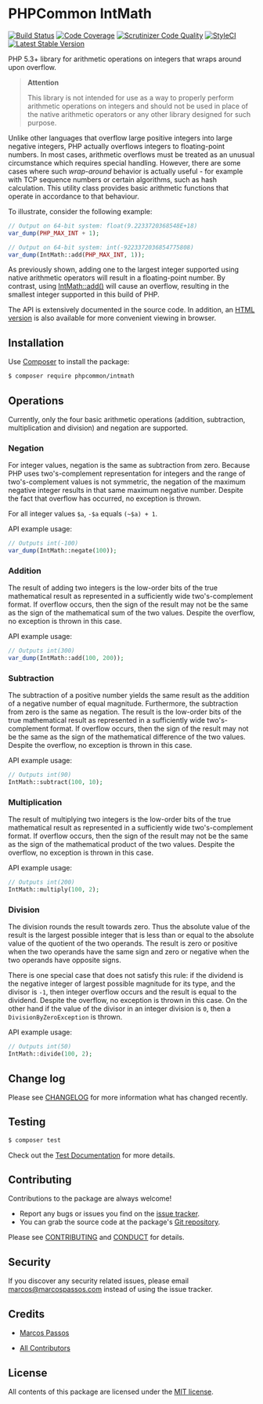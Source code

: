 # PHPCommon IntMath

[![Build Status](https://travis-ci.com/KartaviK/phpcommon-intmath.svg?branch=master)](https://travis-ci.com/KartaviK/phpcommon-intmath)
[![Code Coverage](https://scrutinizer-ci.com/g/KartaviK/phpcommon-intmath/badges/coverage.png?b=master)](https://scrutinizer-ci.com/g/marcospassos/phpcommon-intmath/?branch=master)
[![Scrutinizer Code Quality](https://scrutinizer-ci.com/g/KartaviK/phpcommon-intmath/badges/quality-score.png?b=master)](https://scrutinizer-ci.com/g/marcospassos/phpcommon-intmath/?branch=master)
[![StyleCI](https://styleci.io/repos/60445417/shield)](https://styleci.io/repos/60445417)
[![Latest Stable Version](https://poser.pugx.org/kartavik/php-intmath/v/stable)](https://packagist.org/packages/phpcommon/intmath)

PHP 5.3+ library for arithmetic operations on integers that wraps around upon
overflow.

> **Attention**
> 
> This library is not intended for use as a way to properly perform arithmetic
> operations on integers and should not be used in place of the native
> arithmetic operators or any other library designed for such purpose.

Unlike other languages that overflow large positive integers into large
negative integers, PHP actually overflows integers to floating-point
numbers. In most cases, arithmetic overflows must be treated as an unusual
circumstance which requires special handling. However, there are some cases
where such _wrap-around_ behavior is actually useful - for example with TCP
sequence numbers or certain algorithms, such as hash calculation. This
utility class provides basic arithmetic functions that operate in accordance
to that behaviour. 

To illustrate, consider the following example:

```php
// Output on 64-bit system: float(9.2233720368548E+18)
var_dump(PHP_MAX_INT + 1);

// Output on 64-bit system: int(-9223372036854775808)
var_dump(IntMath::add(PHP_MAX_INT, 1));
```
As previously shown, adding one to the largest integer supported using
native arithmetic operators will result in a floating-point number. By
contrast, using [IntMath::add()](#addition) will cause an overflow, resulting
in the smallest integer supported in this build of PHP.

The API is extensively documented in the source code. In addition, an
[HTML version][link-api-doc] is also available for more convenient viewing in
browser.

## Installation

Use [Composer][link-composer] to install the package:

```sh
$ composer require phpcommon/intmath
```

## Operations

Currently, only the four basic arithmetic operations (addition, subtraction,
multiplication and division) and negation are supported.

### Negation

For integer values, negation is the same as subtraction from zero. Because PHP
uses two's-complement representation for integers and the range of
two's-complement values is not symmetric, the negation of the maximum negative
integer results in that same maximum negative number. Despite the fact that
overflow has occurred, no exception is thrown.
    
For all integer values `$a`, `-$a` equals `(~$a) + 1`.

API example usage:
 ```php
 // Outputs int(-100)
 var_dump(IntMath::negate(100));
 ```

### Addition

The result of adding two integers is the low-order bits of the true
mathematical result as represented in a sufficiently wide two's-complement
format. If overflow occurs, then the sign of the result may not be the same as
the sign of the mathematical sum of the two values. Despite the overflow, no
exception is thrown in this case.

API example usage:
 ```php
 // Outputs int(300)
 var_dump(IntMath::add(100, 200));
 ```

### Subtraction

The subtraction of a positive number yields the same result as the addition of
a negative number of equal magnitude. Furthermore, the subtraction from zero is
the same as negation. The result is the low-order bits of the true mathematical
result as represented in a sufficiently wide two's-complement format. If
overflow occurs, then the sign of the result may not be the same as the sign of
the mathematical difference of the two values. Despite the overflow, no
exception is thrown in this case.

API example usage:
 ```php
 // Outputs int(90)
 IntMath::subtract(100, 10);
 ```

### Multiplication

The result of multiplying two integers is the low-order bits of the true
mathematical result as represented in a sufficiently wide two's-complement
format. If overflow occurs, then the sign of the result may not be the same as
the sign of the mathematical product of the two values. Despite the overflow,
no exception is thrown in this case.

API example usage:
 ```php
 // Outputs int(200)
 IntMath::multiply(100, 2);
 ```

### Division

The division rounds the result towards zero. Thus the absolute value of the 
result is the largest possible integer that is less than or equal to the
absolute value of the quotient of the two operands. The result is zero or
positive when the two operands have the same sign and zero or negative when the
two operands have opposite signs.

There is one special case that does not satisfy this rule: if the dividend is
the negative integer of largest possible magnitude for its type, and the
divisor is `-1`, then integer overflow occurs and the result is equal to the
dividend. Despite the overflow, no exception is thrown in this case. On the
other hand if the value of the divisor in an integer division is `0`, then a
`DivisionByZeroException` is thrown.

API example usage:
 ```php
 // Outputs int(50)
 IntMath::divide(100, 2);
 ```
 
## Change log

Please see [CHANGELOG](CHANGELOG.md) for more information what has changed recently.


## Testing

```sh
$ composer test
```

Check out the [Test Documentation][link-testsdoc] for more details.

## Contributing

Contributions to the package are always welcome!

* Report any bugs or issues you find on the [issue tracker][link-issue-tracker].
* You can grab the source code at the package's
[Git repository][link-repository].

Please see [CONTRIBUTING](CONTRIBUTING.md) and [CONDUCT](CONDUCT.md) for
details.

## Security

If you discover any security related issues, please email
marcos@marcospassos.com instead of using the issue tracker.

## Credits

* [Marcos Passos][link-author]
- [All Contributors][link-contributors]

## License

All contents of this package are licensed under the [MIT license](LICENSE).

[link-api-doc]: http://marcospassos.github.io/phpcommon-intmath/docs/api
[link-testsdoc]: http://marcospassos.github.io/phpcommon-intmath/docs/test
[link-composer]: https://getcomposer.org
[link-author]: http://github.com/marcospassos
[link-contributors]: https://github.com/marcospassos/phpcommon-intmath/graphs/contributors
[link-issue-tracker]: https://github.com/marcospassos/phpcommon-intmath/issues
[link-repository]: https://github.com/marcospassos/phpcommon-intmath

